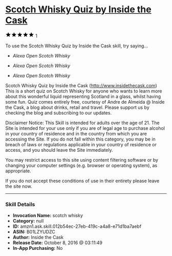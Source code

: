 # [Scotch Whisky Quiz by Inside the Cask](http://alexa.amazon.com/#skills/amzn1.ask.skill.012b54ec-27eb-419c-a4a8-e71d1ba7aebf)
![5 stars](../../images/ic_star_black_18dp_1x.png)![5 stars](../../images/ic_star_black_18dp_1x.png)![5 stars](../../images/ic_star_black_18dp_1x.png)![5 stars](../../images/ic_star_black_18dp_1x.png)![5 stars](../../images/ic_star_black_18dp_1x.png) 1

To use the Scotch Whisky Quiz by Inside the Cask skill, try saying...

* *Alexa Open Scotch Whisky*

* *Alexa Open Scotch Whisky*

* *Alexa Open Scotch Whisky*

Scotch Whisky Quiz by Inside the Cask (http://www.insidethecask.com)
This is a short quiz on Scotch Whisky for anyone who wants to learn more about this wonderful liquid representing Scotland in a glass, whilst having some fun.
Quiz comes entirely free, courtesy of Andre de Almeida @ Inside the Cask, a blog about drinks, retail and travel. 
Please support us by checking the blog and subscribing to our updates.

Disclaimer Notice: This Skill is intended for adults over the age of 21.
The Site is intended for your use only if you are of legal age to purchase alcohol in your country of residence and in the country from which you are accessing the Site. If you do not fall within this category, you may be in breach of laws or regulations applicable in your country of residence or access, and you should leave the Site immediately.
 
You may restrict access to this site using content filtering software or by changing your computer settings (e.g. browser or operating system), as appropriate.

If you do not accept these conditions of use in their entirety please leave the site now.

***

### Skill Details

* **Invocation Name:** scotch whisky
* **Category:** null
* **ID:** amzn1.ask.skill.012b54ec-27eb-419c-a4a8-e71d1ba7aebf
* **ASIN:** B01LZYUDZC
* **Author:** Inside the Cask
* **Release Date:** October 8, 2016 @ 03:11:49
* **In-App Purchasing:** No
